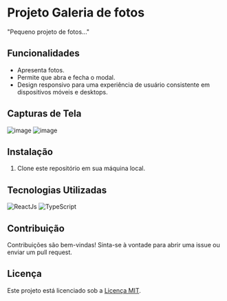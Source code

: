# Projeto Galeria de fotos
"Pequeno projeto de fotos..."

## Funcionalidades

- Apresenta fotos.
- Permite que abra e fecha o modal.
- Design responsivo para uma experiência de usuário consistente em dispositivos móveis e desktops.

## Capturas de Tela

![image](https://github.com/user-attachments/assets/01f4c0b8-b9bb-4c36-aff0-b3db02945f00)
![image](https://github.com/user-attachments/assets/09673623-3e71-456a-8419-de07a4ad1e4b)


## Instalação

1. Clone este repositório em sua máquina local.

## Tecnologias Utilizadas

![ReactJs](https://img.shields.io/badge/react-%2320232a.svg?style=for-the-badge&logo=react&logoColor=%2361DAFB)
![TypeScript](https://img.shields.io/badge/typescript-%23007ACC.svg?style=for-the-badge&logo=typescript&logoColor=white)

## Contribuição

Contribuições são bem-vindas! Sinta-se à vontade para abrir uma issue ou enviar um pull request.

## Licença

Este projeto está licenciado sob a [Licença MIT](LICENSE).
